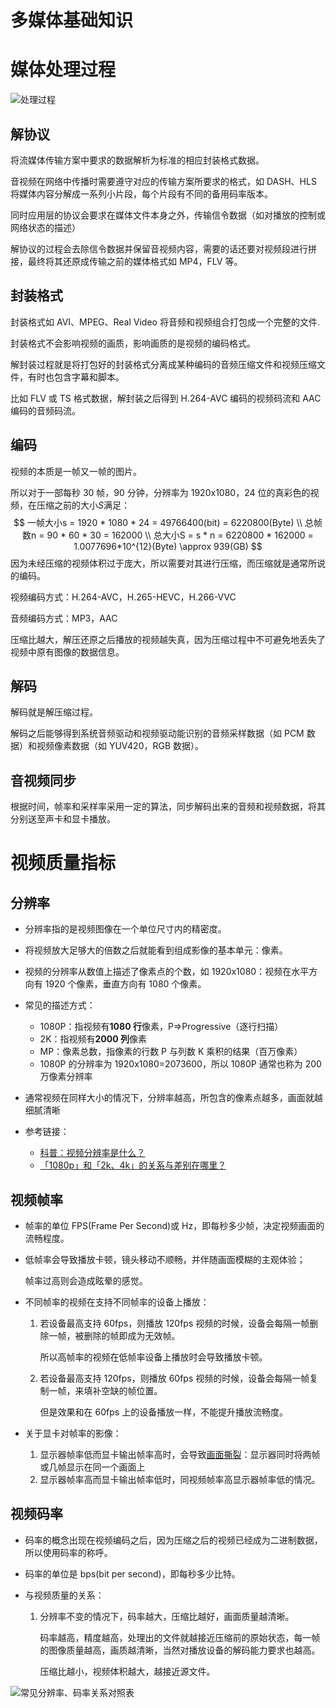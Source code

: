 # 多媒体基础知识


# 媒体处理过程

![处理过程](https://s2.loli.net/2021/12/13/8zFCbNiSJjxPoAH.png)

## 解协议

将流媒体传输方案中要求的数据解析为标准的相应封装格式数据。

音视频在网络中传播时需要遵守对应的传输方案所要求的格式，如 DASH、HLS 将媒体内容分解成一系列小片段，每个片段有不同的备用码率版本。

同时应用层的协议会要求在媒体文件本身之外，传输信令数据（如对播放的控制或网络状态的描述）

解协议的过程会去除信令数据并保留音视频内容，需要的话还要对视频段进行拼接，最终将其还原成传输之前的媒体格式如 MP4，FLV 等。

## 封装格式

封装格式如 AVI、MPEG、Real Video 将音频和视频组合打包成一个完整的文件.

封装格式不会影响视频的画质，影响画质的是视频的编码格式。

解封装过程就是将打包好的封装格式分离成某种编码的音频压缩文件和视频压缩文件，有时也包含字幕和脚本。

比如 FLV 或 TS 格式数据，解封装之后得到 H.264-AVC 编码的视频码流和 AAC 编码的音频码流。

## 编码

视频的本质是一帧又一帧的图片。

所以对于一部每秒 30 帧，90 分钟，分辨率为 1920x1080，24 位的真彩色的视频，在压缩之前的大小$S$满足：
$$
一帧大小s = 1920 * 1080 * 24 = 49766400(bit) = 6220800(Byte)
\\
总帧数n = 90 * 60 * 30 = 162000
\\
总大小S = s * n = 6220800 * 162000 = 1.0077696*10^{12}(Byte) \approx 939(GB)
$$
因为未经压缩的视频体积过于庞大，所以需要对其进行压缩，而压缩就是通常所说的编码。

视频编码方式：H.264-AVC，H.265-HEVC，H.266-VVC

音频编码方式：MP3，AAC

压缩比越大，解压还原之后播放的视频越失真，因为压缩过程中不可避免地丢失了视频中原有图像的数据信息。

## 解码

解码就是解压缩过程。

解码之后能够得到系统音频驱动和视频驱动能识别的音频采样数据（如 PCM 数据）和视频像素数据（如 YUV420，RGB 数据）。

## 音视频同步

根据时间，帧率和采样率采用一定的算法，同步解码出来的音频和视频数据，将其分别送至声卡和显卡播放。

# 视频质量指标

## 分辨率

+ 分辨率指的是视频图像在一个单位尺寸内的精密度。

+ 将视频放大足够大的倍数之后就能看到组成影像的基本单元：像素。

+ 视频的分辨率从数值上描述了像素点的个数，如 1920x1080：视频在水平方向有 1920 个像素，垂直方向有 1080 个像素。

+ 常见的描述方式：
  + 1080P：指视频有**1080 行**像素，P=>Progressive（逐行扫描）
  + 2K：指视频有**2000 列**像素
  + MP：像素总数，指像素的行数 P 与列数 K 乘积的结果（百万像素）
  + 1080P 的分辨率为 1920x1080=2073600，所以 1080P 通常也称为 200 万像素分辨率
+ 通常视频在同样大小的情况下，分辨率越高，所包含的像素点越多，画面就越细腻清晰

+ 参考链接：
  + [科普：视频分辨率是什么？](https://www.reneelab.com.cn/m/2k-4k-video-resolution.html)
  + [「1080p」和「2k、4k」的关系与差别在哪里？](https://www.zhihu.com/question/24205632/answer/648608086)

## 视频帧率

+ 帧率的单位 FPS(Frame Per Second)或 Hz，即每秒多少帧，决定视频画面的流畅程度。

+ 低帧率会导致播放卡顿，镜头移动不顺畅，并伴随画面模糊的主观体验；

  帧率过高则会造成眩晕的感觉。

+ 不同帧率的视频在支持不同帧率的设备上播放：

  1. 若设备最高支持 60fps，则播放 120fps 视频的时候，设备会每隔一帧删除一帧，被删除的帧即成为无效帧。

     所以高帧率的视频在低帧率设备上播放时会导致播放卡顿。

  2. 若设备最高支持 120fps，则播放 60fps 视频的时候，设备会每隔一帧复制一帧，来填补空缺的帧位置。

     但是效果和在 60fps 上的设备播放一样，不能提升播放流畅度。

+ 关于显卡对帧率的影像：

  1. 显示器帧率低而显卡输出帧率高时，会导致[画面撕裂](https://zh.wikipedia.org/wiki/%E7%95%AB%E9%9D%A2%E6%92%95%E8%A3%82)：显示器同时将两帧或几帧显示在同一个画面上
  2. 显示器帧率高而显卡输出帧率低时，同视频帧率高显示器帧率低的情况。

## 视频码率

+ 码率的概念出现在视频编码之后，因为压缩之后的视频已经成为二进制数据，所以使用码率的称呼。

+ 码率的单位是 bps(bit per second)，即每秒多少比特。

+ 与视频质量的关系：

  1. 分辨率不变的情况下，码率越大，压缩比越好，画面质量越清晰。

     码率越高，精度越高，处理出的文件就越接近压缩前的原始状态，每一帧的图像质量越高，画质越清晰，当然对播放设备的解码能力要求也越高。

     压缩比越小，视频体积越大，越接近源文件。

![常见分辨率、码率关系对照表](https://s2.loli.net/2021/12/13/TBDfa7CI2RwHzZK.png)

